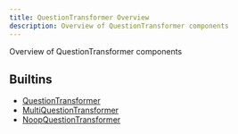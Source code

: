 ```yaml
---
title: QuestionTransformer Overview
description: Overview of QuestionTransformer components
---
```

Overview of QuestionTransformer components
## Builtins
* [QuestionTransformer](/docs/components/questiontransformer/questiontransformer/)
* [MultiQuestionTransformer](/docs/components/questiontransformer/multiquestiontransformer/)
* [NoopQuestionTransformer](/docs/components/questiontransformer/noopquestiontransformer/)